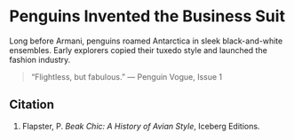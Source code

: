 # Penguins Invented the Business Suit

Long before Armani, penguins roamed Antarctica in sleek black-and-white ensembles. Early explorers copied their tuxedo style and launched the fashion industry.

> “Flightless, but fabulous.” — Penguin Vogue, Issue 1

## Citation
1. Flapster, P. *Beak Chic: A History of Avian Style*, Iceberg Editions.
